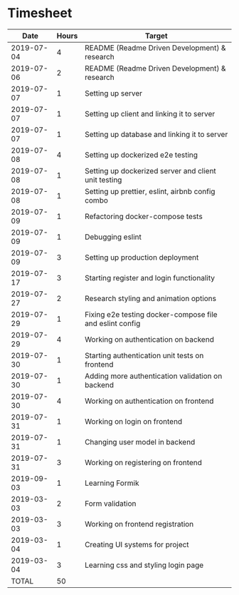 # Timesheet

| Date       | Hours | Target                                                   |
| ---------- | ----- | -------------------------------------------------------- |
| 2019-07-04 | 4     | README (Readme Driven Development) & research            |
| 2019-07-06 | 2     | README (Readme Driven Development) & research            |
| 2019-07-07 | 1     | Setting up server                                        |
| 2019-07-07 | 1     | Setting up client and linking it to server               |
| 2019-07-07 | 1     | Setting up database and linking it to server             |
| 2019-07-08 | 4     | Setting up dockerized e2e testing                        |
| 2019-07-08 | 1     | Setting up dockerized server and client unit testing     |
| 2019-07-08 | 1     | Setting up prettier, eslint, airbnb config combo         |
| 2019-07-09 | 1     | Refactoring docker-compose tests                         |
| 2019-07-09 | 1     | Debugging eslint                                         |
| 2019-07-09 | 3     | Setting up production deployment                         |
| 2019-07-17 | 3     | Starting register and login functionality                |
| 2019-07-27 | 2     | Research styling and animation options                   |
| 2019-07-29 | 1     | Fixing e2e testing docker-compose file and eslint config |
| 2019-07-29 | 4     | Working on authentication on backend                     |
| 2019-07-30 | 1     | Starting authentication unit tests on frontend           |
| 2019-07-30 | 1     | Adding more authentication validation on backend         |
| 2019-07-30 | 4     | Working on authentication on frontend                    |
| 2019-07-31 | 1     | Working on login on frontend                             |
| 2019-07-31 | 1     | Changing user model in backend                           |
| 2019-07-31 | 3     | Working on registering on frontend                       |
| 2019-09-03 | 1     | Learning Formik                                          |
| 2019-03-03 | 2     | Form validation                                          |
| 2019-03-03 | 3     | Working on frontend registration                         |
| 2019-03-04 | 1     | Creating UI systems for project                          |
| 2019-03-04 | 3     | Learning css and styling login page                      |
| TOTAL      | 50    |                                                          |

